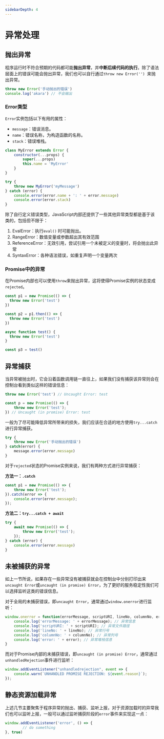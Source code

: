```yaml
---
sidebarDepth: 4
---
```

# 异常处理

## 抛出异常

程序运行时不符合预期的代码都可能**抛出异常**，并**中断后续代码的执行**。除了语法层面上的错误可能会抛出异常，我们也可以自行通过`throw new Error('') `来抛出异常。

``` js
throw new Error('手动抛出的错误')
console.log('akara') // 不会输出
```



### Error类型

`Error`实例包括以下有用的属性：

- `message`：错误消息。
- `name`：错误名称，为构造函数的名称。
- `stack`：错误堆栈。

``` js
class MyError extends Error {
    constructor(...props) {
        super(...props)
        this.name = 'MyError'
    }
}

try {
    throw new MyError('myMessage')
} catch (error) {
    console.error(error.name + ': ' + error.message)
    console.error(error.stack)
}
```

除了自行定义错误类型，JavaScript内部还提供了一些其他异常类型都是基于该类的，包括但不限于：

1. EvalError：执行`eval()` 时可能抛出。
2. RangeError：数值变量或参数超出其有效范围
3. ReferenceError：无效引用，尝试引用一个未被定义的变量时，将会抛出此异常
4. SyntaxError：各种语法错误，如重复声明一个变量两次







### Promise中的异常

在Promise内部也可以使用`throw`来抛出异常，这将使得Promise实例的状态变成`rejected`。

``` js
const p1 = new Promise(() => {
  throw new Error('test')
})
```

``` js
const p2 = p1.then(() => {
  throw new Error('test')
})
```


``` js
async function test() {
  throw new Error('test')
}

const p3 = test() 
```





## 异常捕获

当异常被抛出时，它会沿着函数调用链一直往上，如果我们没有捕获该异常则会在控制台看到类似这样的错误信息：

``` js
throw new Error('test') // Uncaught Error: test
```

``` js
const p = new Promise(() => {
  	throw new Error('test');
}) // Uncaught (in promise) Error: test
```



一般为了尽可能降低异常所带来的损失，我们应该在合适的地方使用`try...catch`进行异常捕获。

``` js
try {
    throw new Error('手动抛出的错误')
} catch(error) {
    message.error(error.message)
}
```



对于`rejected`状态的Promise实例来说，我们有两种方式进行异常捕获：

**方法一：`.catch`**

``` js
const p1 = new Promise(() => {
  	throw new Error('test');
}).catch(error => {
  	console.error(error.message);
});
```

**方法二：`try...catch + await`**

``` js
try {
    await new Promise(() => {
      	throw new Error('test');
    });
} catch (error) {
    console.error(error.message)
}
```





## 未被捕获的异常

如上一节所说，如果存在一些异常没有被捕获就会在控制台中分别打印出来`uncaught Error`或`uncaught (in promise) Error`，为了更好的服务稳定性我们可以选择监听这类的错误信息。

对于全局的未捕获错误，即`uncaught Error`，通常通过`window.onerror`进行监听：

``` js
window.onerror = function(errorMessage, scriptURI, lineNo, columnNo, error) {
    console.log('errorMessage: ' + errorMessage); // 异常信息
    console.log('scriptURI: ' + scriptURI); // 异常文件路径
    console.log('lineNo: ' + lineNo); // 异常行号
    console.log('columnNo: ' + columnNo); // 异常列号
    console.log('error: ' + error); // 异常堆栈信息
}
```

而对于Promise内部的未捕获错误，即`uncaught (in promise) Error`，通常通过`unhandledRejection`事件进行监听：

``` js
window.addEventListener("unhandledrejection", event => {
  	console.warn(`UNHANDLED PROMISE REJECTION: ${event.reason}`);
});
```





## 静态资源加载异常

上述几节主要聚焦于程序异常的抛出、捕获、监听上报，对于资源加载时的异常我们也可以监听上报，一般可以通过监听捕获阶段的`error`事件来实现这一点：

``` js
window.addEventListener('error', () => {
		// do something
}, true)
```



